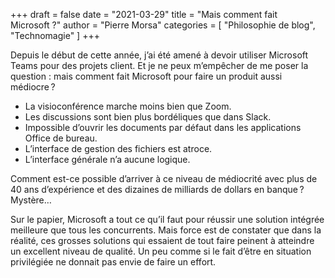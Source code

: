 +++
draft       = false
date        = "2021-03-29"
title       = "Mais comment fait Microsoft ?"
author      = "Pierre Morsa"
categories  = [ "Philosophie de blog", "Technomagie" ]
+++

Depuis le début de cette année, j’ai été amené à devoir utiliser Microsoft Teams pour des projets client. Et je ne peux m’empêcher de me poser la question : mais comment fait Microsoft pour faire un produit aussi médiocre ?

* La visioconférence marche moins bien que Zoom.
* Les discussions sont bien plus bordéliques que dans Slack.
* Impossible d’ouvrir les documents par défaut dans les applications Office de bureau.
* L’interface de gestion des fichiers est atroce.
* L’interface générale n’a aucune logique.

Comment est-ce possible d’arriver à ce niveau de médiocrité avec plus de 40 ans d’expérience et des dizaines de milliards de dollars en banque ? Mystère…

Sur le papier, Microsoft a tout ce qu’il faut pour réussir une solution intégrée meilleure que tous les concurrents. Mais force est de constater que dans la réalité, ces grosses solutions qui essaient de tout faire peinent à atteindre un excellent niveau de qualité. Un peu comme si le fait d’être en situation privilégiée ne donnait pas envie de faire un effort.